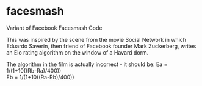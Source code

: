 # facesmash
Variant of Facebook Facesmash Code

This was inspired by the scene from the movie Social Network in which Eduardo Saverin, then friend of Facebook founder Mark Zuckerberg, writes an Elo rating algorithm on the window of a Havard dorm.  
 
The algorithm in the film is actually incorrect - it should be: 
Ea = 1/(1+10((Rb-Ra)/400))   
Eb = 1/(1+10((Ra-Rb)/400))  

